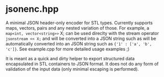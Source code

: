 jsonenc.hpp
===========

A minimal JSON header-only encoder for STL types. Currently supports maps, vectors, pairs and any
nested variation of those.
For example, a `map<int, vector<string>>` X; can be used direclty with the stream operator
`jsonstream << X;`
and will be converted into a JSON string such as
 will be automatically converted into an JSON string such as `{'1' : ['a', 'b', 'c']}`.
See example.cpp for more detailed usage examples ;)

It is meant as a quick and dirty helper to export structured data encapsulated in STL
containers to JSON format. It does not do any form of validation of the input data (only
minimal escaping is performed).

